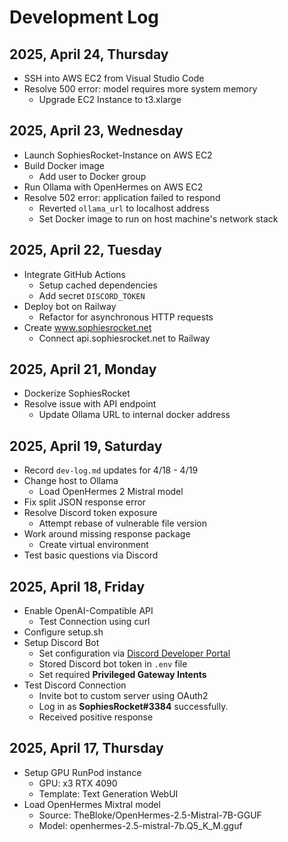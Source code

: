 # Development Log

## 2025, April 24, Thursday
- SSH into AWS EC2 from Visual Studio Code
- Resolve 500 error: model requires more system memory
  - Upgrade EC2 Instance to t3.xlarge

## 2025, April 23, Wednesday
- Launch SophiesRocket-Instance on AWS EC2
- Build Docker image
  - Add user to Docker group
- Run Ollama with OpenHermes on AWS EC2
- Resolve 502 error: application failed to respond
  - Reverted `ollama_url` to localhost address
  - Set Docker image to run on host machine's network stack

## 2025, April 22, Tuesday
- Integrate GitHub Actions
  - Setup cached dependencies
  - Add secret `DISCORD_TOKEN`
- Deploy bot on Railway
  - Refactor for asynchronous HTTP requests
- Create www.sophiesrocket.net
  - Connect api.sophiesrocket.net to Railway

## 2025, April 21, Monday
- Dockerize SophiesRocket
- Resolve issue with API endpoint
  - Update Ollama URL to internal docker address

## 2025, April 19, Saturday
- Record `dev-log.md` updates for 4/18 - 4/19
- Change host to Ollama
  - Load OpenHermes 2 Mistral model
- Fix split JSON response error
- Resolve Discord token exposure
  - Attempt rebase of vulnerable file version
- Work around missing response package
  - Create virtual environment
- Test basic questions via Discord

## 2025, April 18, Friday
- Enable OpenAI-Compatible API
  - Test Connection using curl
- Configure setup.sh
- Setup Discord Bot
  - Set configuration via [Discord Developer Portal](https://discord.com/developers/applications)
  - Stored Discord bot token in `.env` file
  - Set required **Privileged Gateway Intents**
- Test Discord Connection
  - Invite bot to custom server using OAuth2
  - Log in as **SophiesRocket#3384** successfully.
  - Received positive response

## 2025, April 17, Thursday
- Setup GPU RunPod instance
  - GPU: x3 RTX 4090
  - Template: Text Generation WebUI
- Load OpenHermes Mixtral model
  - Source: TheBloke/OpenHermes-2.5-Mistral-7B-GGUF
  - Model: openhermes-2.5-mistral-7b.Q5_K_M.gguf
